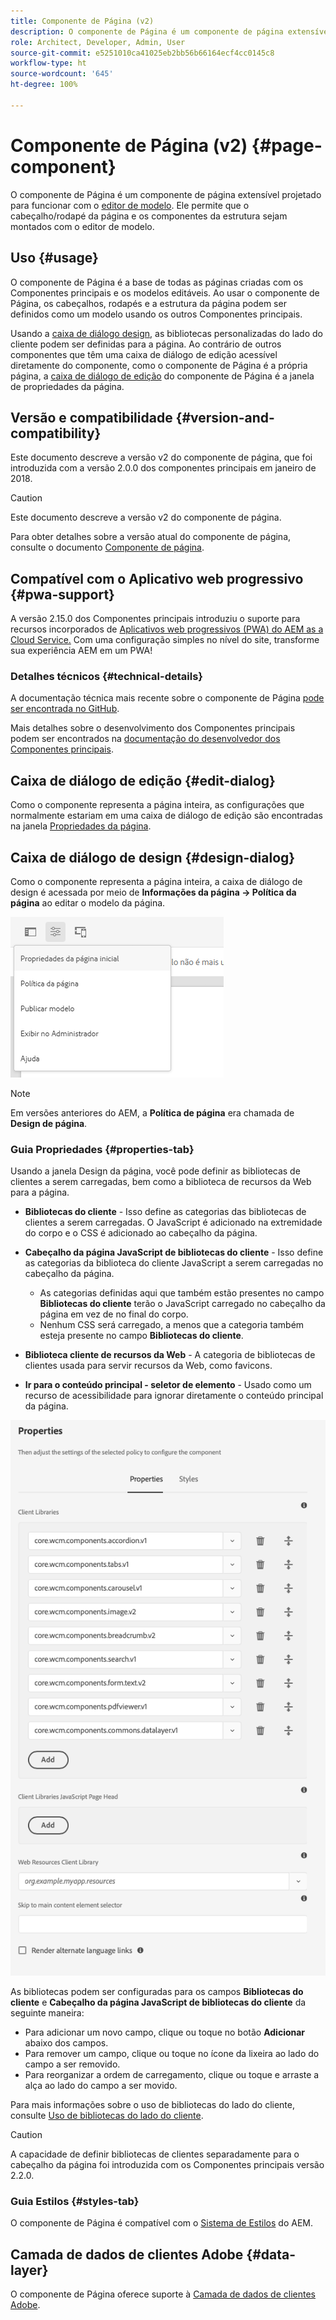 ```yaml
---
title: Componente de Página (v2)
description: O componente de Página é um componente de página extensível projetado para funcionar com o editor de modelo e permitir que o cabeçalho/rodapé da página e os componentes da estrutura sejam montados com o editor de modelo.
role: Architect, Developer, Admin, User
source-git-commit: e5251010ca41025eb2bb56b66164ecf4cc0145c8
workflow-type: ht
source-wordcount: '645'
ht-degree: 100%

---
```



# Componente de Página  (v2) {#page-component}

O componente de Página é um componente de página extensível projetado para funcionar com o [editor de modelo](https://experienceleague.adobe.com/docs/experience-manager-cloud-service/sites/authoring/features/templates.html?lang=pt-BR). Ele permite que o cabeçalho/rodapé da página e os componentes da estrutura sejam montados com o editor de modelo.

## Uso {#usage}

O componente de Página é a base de todas as páginas criadas com os Componentes principais e os modelos editáveis. Ao usar o componente de Página, os cabeçalhos, rodapés e a estrutura da página podem ser definidos como um modelo usando os outros Componentes principais.

Usando a [caixa de diálogo design](#design-dialog), as bibliotecas personalizadas do lado do cliente podem ser definidas para a página. Ao contrário de outros componentes que têm uma caixa de diálogo de edição acessível diretamente do componente, como o componente de Página é a própria página, a [caixa de diálogo de edição](#edit-dialog) do componente de Página é a janela de propriedades da página.

## Versão e compatibilidade {#version-and-compatibility}

Este documento descreve a versão v2 do componente de página, que foi introduzida com a versão 2.0.0 dos componentes principais em janeiro de 2018.

>[!CAUTION]
>
>Este documento descreve a versão v2 do componente de página.
>
>Para obter detalhes sobre a versão atual do componente de página, consulte o documento [Componente de página](/help/components/page.md).

## Compatível com o Aplicativo web progressivo {#pwa-support}

A versão 2.15.0 dos Componentes principais introduziu o suporte para recursos incorporados de [Aplicativos web progressivos (PWA) do AEM as a Cloud Service.](https://experienceleague.adobe.com/docs/experience-manager-cloud-service/sites/authoring/features/enable-pwa.html?lang=pt-BR) Com uma configuração simples no nível do site, transforme sua experiência AEM em um PWA!

### Detalhes técnicos {#technical-details}

A documentação técnica mais recente sobre o componente de Página [pode ser encontrada no GitHub](https://adobe.com/go/aem_cmp_tech_page_v2_br).

Mais detalhes sobre o desenvolvimento dos Componentes principais podem ser encontrados na [documentação do desenvolvedor dos Componentes principais](/help/developing/overview.md).

## Caixa de diálogo de edição {#edit-dialog}

Como o componente representa a página inteira, as configurações que normalmente estariam em uma caixa de diálogo de edição são encontradas na janela [Propriedades da página](https://experienceleague.adobe.com/docs/experience-manager-cloud-service/sites/authoring/fundamentals/page-properties.html?lang=pt-BR).

## Caixa de diálogo de design {#design-dialog}

Como o componente representa a página inteira, a caixa de diálogo de design é acessada por meio de **Informações da página -> Política da página** ao editar o modelo da página.

![Política da página](/help/assets/page-policy.png)

>[!NOTE]
>
>Em versões anteriores do AEM, a **Política de página** era chamada de **Design de página**.

### Guia Propriedades {#properties-tab}

Usando a janela Design da página, você pode definir as bibliotecas de clientes a serem carregadas, bem como a biblioteca de recursos da Web para a página.

* **Bibliotecas do cliente** - Isso define as categorias das bibliotecas de clientes a serem carregadas. O JavaScript é adicionado na extremidade do corpo e o CSS é adicionado ao cabeçalho da página.
* **Cabeçalho da página JavaScript de bibliotecas do cliente** - Isso define as categorias da biblioteca do cliente JavaScript a serem carregadas no cabeçalho da página.
   * As categorias definidas aqui que também estão presentes no campo **Bibliotecas do cliente** terão o JavaScript carregado no cabeçalho da página em vez de no final do corpo.
   * Nenhum CSS será carregado, a menos que a categoria também esteja presente no campo **Bibliotecas do cliente**.

* **Biblioteca cliente de recursos da Web** - A categoria de bibliotecas de clientes usada para servir recursos da Web, como favicons.

* **Ir para o conteúdo principal - seletor de elemento** - Usado como um recurso de acessibilidade para ignorar diretamente o conteúdo principal da página.

![Caixa de diálogo de design do componente de Página](/help/assets/page-design.png)

As bibliotecas podem ser configuradas para os campos **Bibliotecas do cliente** e **Cabeçalho da página JavaScript de bibliotecas do cliente** da seguinte maneira:

* Para adicionar um novo campo, clique ou toque no botão **Adicionar** abaixo dos campos.
* Para remover um campo, clique ou toque no ícone da lixeira ao lado do campo a ser removido.
* Para reorganizar a ordem de carregamento, clique ou toque e arraste a alça ao lado do campo a ser movido.

Para mais informações sobre o uso de bibliotecas do lado do cliente, consulte [Uso de bibliotecas do lado do cliente](https://experienceleague.adobe.com/docs/experience-manager-65/developing/introduction/clientlibs.html?lang=pt-BR).

>[!CAUTION]
>
>A capacidade de definir bibliotecas de clientes separadamente para o cabeçalho da página foi introduzida com os Componentes principais versão 2.2.0.

### Guia Estilos {#styles-tab}

O componente de Página é compatível com o [Sistema de Estilos](/help/get-started/authoring.md#component-styling) do AEM.

## Camada de dados de clientes Adobe {#data-layer}

O componente de Página oferece suporte à [Camada de dados de clientes Adobe](/help/developing/data-layer/overview.md).
